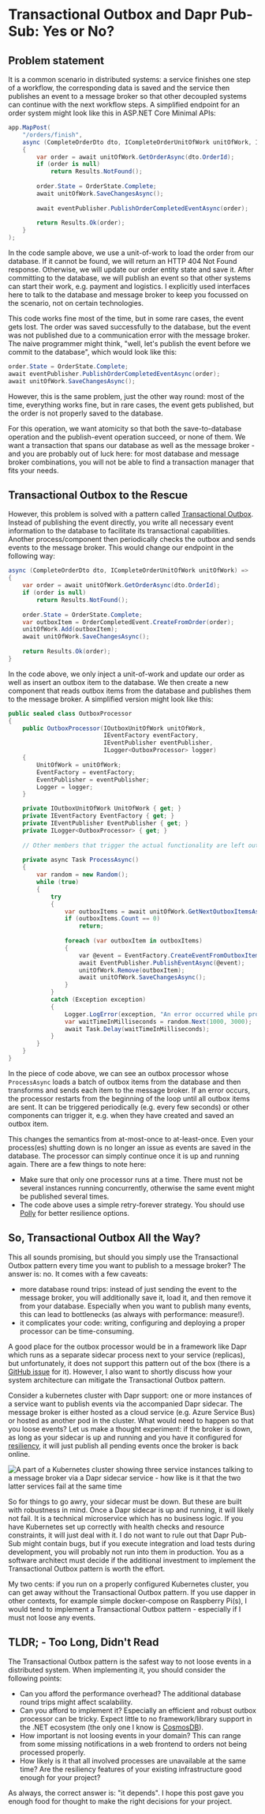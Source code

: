 # Transactional Outbox and Dapr Pub-Sub: Yes or No?

## Problem statement

It is a common scenario in distributed systems: a service finishes one step of a workflow, the corresponding data is saved and the service then publishes an event to a message broker so that other decoupled systems can continue with the next workflow steps. A simplified endpoint for an order system might look like this in ASP.NET Core Minimal APIs:

```csharp
app.MapPost(
    "/orders/finish",
    async (CompleteOrderDto dto, ICompleteOrderUnitOfWork unitOfWork, IEventPublisher eventPublisher) =>
    {
        var order = await unitOfWork.GetOrderAsync(dto.OrderId);
        if (order is null)
            return Results.NotFound();
        
        order.State = OrderState.Complete;
        await unitOfWork.SaveChangesAsync();
        
        await eventPublisher.PublishOrderCompletedEventAsync(order);
        
        return Results.Ok(order);
    }
);
```

In the code sample above, we use a unit-of-work to load the order from our database. If it cannot be found, we will return an HTTP 404 Not Found response. Otherwise, we will update our order entity state and save it. After committing to the database, we will publish an event so that other systems can start their work, e.g. payment and logistics. I explicitly used interfaces here to talk to the database and message broker to keep you focussed on the scenario, not on certain technologies.

This code works fine most of the time, but in some rare cases, the event gets lost. The order was saved successfully to the database, but the event was not published due to a communication error with the message broker. The naive programmer might think, "well, let's publish the event before we commit to the database", which would look like this:

```csharp
order.State = OrderState.Complete;
await eventPublisher.PublishOrderCompletedEventAsync(order);
await unitOfWork.SaveChangesAsync();
```

However, this is the same problem, just the other way round: most of the time, everything works fine, but in rare cases, the event gets published, but the order is not properly saved to the database.

For this operation, we want atomicity so that both the save-to-database operation and the publish-event operation succeed, or none of them. We want a transaction that spans our database as well as the message broker - and you are probably out of luck here: for most database and message broker combinations, you will not be able to find a transaction manager that fits your needs.

## Transactional Outbox to the Rescue

However, this problem is solved with a pattern called [Transactional Outbox](https://microservices.io/patterns/data/transactional-outbox.html). Instead of publishing the event directly, you write all necessary event information to the database to facilitate its transactional capabilities. Another process/component then periodically checks the outbox and sends events to the message broker. This would change our endpoint in the following way:

```csharp
async (CompleteOrderDto dto, ICompleteOrderUnitOfWork unitOfWork) =>
{
    var order = await unitOfWork.GetOrderAsync(dto.OrderId);
    if (order is null)
        return Results.NotFound();
    
    order.State = OrderState.Complete;
    var outboxItem = OrderCompletedEvent.CreateFromOrder(order); 
    unitOfWork.Add(outboxItem);
    await unitOfWork.SaveChangesAsync();
    
    return Results.Ok(order);
}
```

In the code above, we only inject a unit-of-work and update our order as well as insert an outbox item to the database. We then create a new component that reads outbox items from the database and publishes them to the message broker. A simplified version might look like this:

```csharp
public sealed class OutboxProcessor
{
    public OutboxProcessor(IOutboxUnitOfWork unitOfWork,
                           IEventFactory eventFactory,
                           IEventPublisher eventPublisher,
                           ILogger<OutboxProcessor> logger)
    {
        UnitOfWork = unitOfWork;
        EventFactory = eventFactory;
        EventPublisher = eventPublisher;
        Logger = logger;
    }

    private IOutboxUnitOfWork UnitOfWork { get; }
    private IEventFactory EventFactory { get; }
    private IEventPublisher EventPublisher { get; }
    private ILogger<OutboxProcessor> { get; }
    
    // Other members that trigger the actual functionality are left out for brevity's sake
    
    private async Task ProcessAsync()
    {
        var random = new Random();
        while (true)
        {
            try
            {
                var outboxItems = await unitOfWork.GetNextOutboxItemsAsync();
                if (outboxItems.Count == 0)
                    return;
                
                foreach (var outboxItem in outboxItems)
                {
                    var @event = EventFactory.CreateEventFromOutboxItem(outboxItem);
                    await EventPublisher.PublishEventAsync(@event);
                    unitOfWork.Remove(outboxItem);
                    await unitOfWork.SaveChangesAsync();
                }
            }
            catch (Exception exception)
            {
                Logger.LogError(exception, "An error occurred while processing the outbox");
                var waitTimeInMilliseconds = random.Next(1000, 3000);
                await Task.Delay(waitTimeInMilliseconds);
            }
        }
    }
}
```

In the piece of code above, we can see an outbox processor whose `ProcessAsync` loads a batch of outbox items from the database and then transforms and sends each item to the message broker. If an error occurs, the processor restarts from the beginning of the loop until all outbox items are sent. It can be triggered periodically (e.g. every few seconds) or other components can trigger it, e.g. when they have created and saved an outbox item.

This changes the semantics from at-most-once to at-least-once. Even your process(es) shutting down is no longer an issue as events are saved in the database. The processor can simply continue once it is up and running again. There are a few things to note here: 

   - Make sure that only one processor runs at a time. There must not be several instances running concurrently, otherwise the same event might be published several times.
   - The code above uses a simple retry-forever strategy. You should use [Polly](https://github.com/App-vNext/Polly) for better resilience options.

## So, Transactional Outbox All the Way?

This all sounds promising, but should you simply use the Transactional Outbox pattern every time you want to publish to a message broker? The answer is: no. It comes with a few caveats:

- more database round trips: instead of just sending the event to the message broker, you will additionally save it, load it, and then remove it from your database. Especially when you want to publish many events, this can lead to bottlenecks (as always with performance: measure!).
- it complicates your code: writing, configuring and deploying a proper processor can be time-consuming.

A good place for the outbox processor would be in a framework like Dapr which runs as a separate sidecar process next to your service (replicas), but unfortunately, it does not support this pattern out of the box (there is a [GitHub issue](https://github.com/dapr/dapr/issues/4233) for it). However, I also want to shortly discuss how your system architecture can mitigate the Transactional Outbox pattern.

Consider a kubernetes cluster with Dapr support: one or more instances of a service want to publish events via the accompanied Dapr sidecar. The message broker is either hosted as a cloud service (e.g. Azure Service Bus) or hosted as another pod in the cluster. What would need to happen so that you loose events? Let us make a thought experiment: if the broker is down, as long as your sidecar is up and running and you have it configured for [resiliency](https://docs.dapr.io/operations/resiliency/resiliency-overview/), it will just publish all pending events once the broker is back online.

![A part of a Kubernetes cluster showing three service instances talking to a message broker via a Dapr sidecar service - how like is it that the two latter services fail at the same time](transactional-outbox-dapr.png)

So for things to go awry, your sidecar must be down. But these are built with robustness in mind. Once a Dapr sidecar is up and running, it will likely not fail. It is a technical microservice which has no business logic. If you have Kubernetes set up correctly with health checks and resource constraints, it will just deal with it. I do not want to rule out that Dapr Pub-Sub might contain bugs, but if you execute integration and load tests during development, you will probably not run into them in production. You as a software architect must decide if the additional investment to implement the Transactional Outbox pattern is worth the effort.

My two cents: if you run on a properly configured Kubernetes cluster, you can get away without the Transactional Outbox pattern. If you use dapper in other contexts, for example simple docker-compose on Raspberry Pi(s), I would tend to implement a Transactional Outbox pattern - especially if I must not loose any events.  

## TLDR; - Too Long, Didn't Read

The Transactional Outbox pattern is the safest way to not loose events in a distributed system. When implementing it, you should consider the following points:

- Can you afford the performance overhead? The additional database round trips might affect scalability.
- Can you afford to implement it? Especially an efficient and robust outbox processor can be tricky. Expect little to no framework/library support in the .NET ecosystem (the only one I know is [CosmosDB](https://learn.microsoft.com/en-us/azure/architecture/best-practices/transactional-outbox-cosmos)).
- How important is not loosing events in your domain? This can range from some missing notifications in a web frontend to orders not being processed properly.
- How likely is it that all involved processes are unavailable at the same time? Are the resiliency features of your existing infrastructure good enough for your project?

As always, the correct answer is: "it depends". I hope this post gave you enough food for thought to make the right decisions for your project.